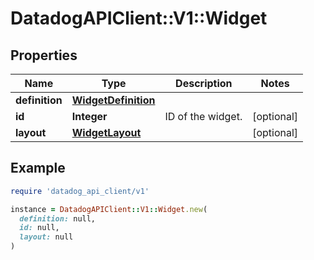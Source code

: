 # DatadogAPIClient::V1::Widget

## Properties

| Name           | Type                                        | Description       | Notes      |
| -------------- | ------------------------------------------- | ----------------- | ---------- |
| **definition** | [**WidgetDefinition**](WidgetDefinition.md) |                   |            |
| **id**         | **Integer**                                 | ID of the widget. | [optional] |
| **layout**     | [**WidgetLayout**](WidgetLayout.md)         |                   | [optional] |

## Example

```ruby
require 'datadog_api_client/v1'

instance = DatadogAPIClient::V1::Widget.new(
  definition: null,
  id: null,
  layout: null
)
```
